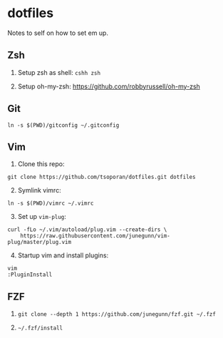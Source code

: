# dotfiles

Notes to self on how to set em up.

## Zsh

1. Setup zsh as shell:
```cshh zsh```

2. Setup oh-my-zsh: https://github.com/robbyrussell/oh-my-zsh


## Git
```
ln -s $(PWD)/gitconfig ~/.gitconfig
```

## Vim

1. Clone this repo:
```
git clone https://github.com/tsoporan/dotfiles.git dotfiles
```

2. Symlink vimrc:
```
ln -s $(PWD)/vimrc ~/.vimrc
```

3. Set up `vim-plug`:
```
curl -fLo ~/.vim/autoload/plug.vim --create-dirs \
    https://raw.githubusercontent.com/junegunn/vim-plug/master/plug.vim
```

4. Startup vim and install plugins:
```
vim
:PluginInstall
```

## FZF

1. ```git clone --depth 1 https://github.com/junegunn/fzf.git ~/.fzf```

2. ```~/.fzf/install```
